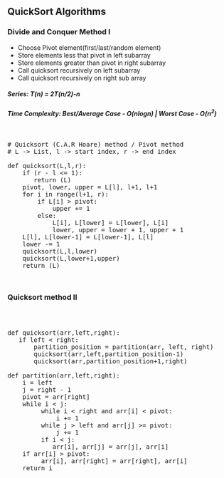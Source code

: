 ## QuickSort Algorithms


### Divide and Conquer Method I

<ul>
    <li>Choose Pivot element(first/last/random element)</li>
     <li>Store elements less that pivot in left subarray</li>
     <li>Store elements greater than pivot in right subarray</li>
     <li>Call quicksort recursively on left subarray</li>
     <li>Call quicksort recursively on right sub array</li>
</ul>

##### Series: T(n) = 2T(n/2)-n
##### Time Complexity: Best/Average Case - O(nlogn)  | Worst Case - O(n<sup>2</sup>)
<pre>
<p>
# Quicksort (C.A.R Hoare) method / Pivot method
# L -> List, l -> start index, r -> end index

def quicksort(L,l,r): 
    if (r - l <= 1):
       return (L)
    pivot, lower, upper = L[l], l+1, l+1
    for i in range(l+1, r):
        if L[i] > pivot:
            upper += 1
        else:
            L[i], L[lower] = L[lower], L[i]
            lower, upper = lower + 1, upper + 1
    L[l], L[lower-1] = L[lower-1], L[l]
    lower -= 1
    quicksort(L,l,lower)
    quicksort(L,lower+1,upper)
    return (L)       
</p>
</pre>


### Quicksort method II

<pre>
<p>

def quicksort(arr,left,right):
   if left < right:
       partition_position = partition(arr, left, right)
       quicksort(arr,left,partition_position-1)
       quicksort(arr,partition_position+1,right)
       
def partition(arr,left,right):
    i = left
    j = right - 1
    pivot = arr[right]
    while i < j:
         while i < right and arr[i] < pivot:
             i += 1
         while j > left and arr[j] >= pivot:
             j += 1
         if i < j:
            arr[i], arr[j] = arr[j], arr[i]
    if arr[i] > pivot:
         arr[i], arr[right] = arr[right], arr[i]
    return i
            
</p>
</pre>

